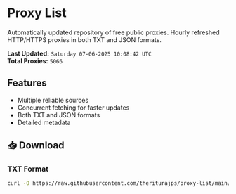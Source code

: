 # Proxy List

Automatically updated repository of free public proxies. Hourly refreshed HTTP/HTTPS proxies in both TXT and JSON formats.

**Last Updated:** `Saturday 07-06-2025 10:08:42 UTC`  
**Total Proxies:** `5066`

## Features
- Multiple reliable sources
- Concurrent fetching for faster updates
- Both TXT and JSON formats
- Detailed metadata

## 📥 Download

### TXT Format
```bash
curl -O https://raw.githubusercontent.com/theriturajps/proxy-list/main/proxies.txt